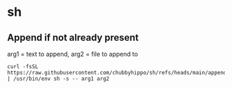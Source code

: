 # sh
## Append if not already present
arg1 = text to append, arg2 = file to append to
```shell
curl -fsSL https://raw.githubusercontent.com/chubbyhippo/sh/refs/heads/main/append.sh | /usr/bin/env sh -s -- arg1 arg2
```
